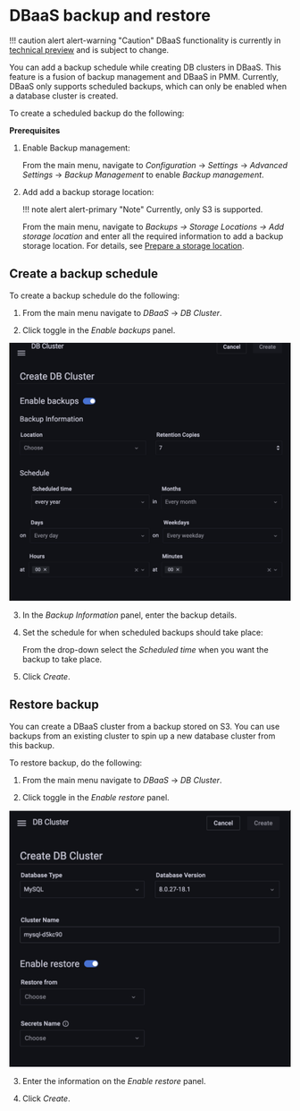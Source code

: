 # DBaaS backup and restore

!!! caution alert alert-warning "Caution"
    DBaaS functionality is currently in [technical preview](../details/glossary.md#technical-preview) and is subject to change.

You can add a backup schedule while creating DB clusters in DBaaS. This feature is a fusion of backup management and DBaaS in PMM. Currently, DBaaS only supports scheduled backups, which can only be enabled when a database cluster is created.

To create a scheduled backup do the following:

**Prerequisites**

1. Enable Backup management: 

    From the main menu, navigate to <i class="uil uil-cog"></i> *Configuration* → <i class="uil uil-setting"></i> *Settings* → *Advanced Settings* → *Backup  Management* to enable *Backup management*.

2. Add add a backup storage location:

    !!! note alert alert-primary "Note"
        Currently, only S3 is supported.

    From the main menu, navigate to *Backups → Storage Locations → Add storage location* and enter all the required information to add a backup storage location. For details, see [Prepare a storage location](../get-started/backup/prepare_storage_location.md).

  
## Create a backup schedule

To create a backup schedule do the following:

1. From the main menu navigate to <i class="uil uil-database"></i> *DBaaS* → *DB Cluster*.

2. Click <i class="uil uil-toggle-off"></i> toggle in the *Enable backups* panel.

![!](../_images/PMM_DBaaS_Backup.png)

3. In the *Backup Information* panel, enter the backup details.

4. Set the schedule for when scheduled backups should take place:

    From the drop-down select the *Scheduled time* when you want the backup to take place.

5. Click *Create*.


## Restore backup

You can create a DBaaS cluster from a backup stored on S3. You can use backups from an existing cluster to spin up a new database cluster from this backup. 

To restore backup, do the following:

1. From the main menu navigate to <i class="uil uil-database"></i> *DBaaS* → *DB Cluster*.

2. Click <i class="uil uil-toggle-off"></i> toggle in the *Enable restore* panel.

![!](../_images/PMM_DBaaS_restore.png)

3. Enter the information on the *Enable restore* panel.

4. Click *Create*.













